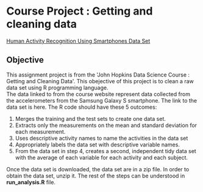 # Course Project : Getting and cleaning data
<a href="http://archive.ics.uci.edu/ml/datasets/Human+Activity+Recognition+Using+Smartphones">Human Activity Recognition Using Smartphones Data Set</a>

## Objective
This assignment project is from the 'John Hopkins Data Science Course : Getting and Cleaning Data'. 
This obejective of this project is to clean a raw data set using R programming language.<br> 
The data linked to from the course website represent data collected from the accelerometers from the Samsung Galaxy S smartphone.
The link to the data set is <a herf ="https://d396qusza40orc.cloudfront.net/getdata%2Fprojectfiles%2FUCI%20HAR%20Dataset.zip"> here</a>.
The R code should have these 5 outcomes:
1. Merges the training and the test sets to create one data set.
2. Extracts only the measurements on the mean and standard deviation for each measurement. 
3. Uses descriptive activity names to name the activities in the data set
4. Appropriately labels the data set with descriptive variable names. 
5. From the data set in step 4, creates a second, independent tidy data set with the average of each variable for each activity and each subject.

Once the data set is downloaded, the data set are in a zip file. In order to obtain the data set, unzip it.
The rest of the steps can be understood in **run_analysis.R** file.
